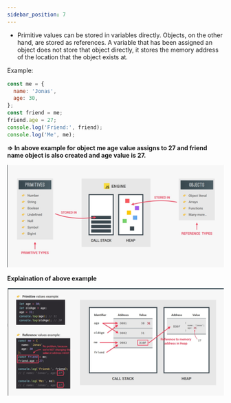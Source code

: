 ```yaml
---
sidebar_position: 7
---
```


- Primitive values can be stored in variables directly. Objects, on the other hand, are stored as references. A variable that has been assigned an object does not store that object directly, it stores the memory address of the location that the object exists at.

Example:

```javascript
const me = {
  name: 'Jonas',
  age: 30,
};
const friend = me;
friend.age = 27;
console.log('Friend:', friend);
console.log('Me', me);
```
**=> In above example for object me age value assigns to 27 and friend name object is also created and age value is 27.**

![primive](./primitve.jpg)

**Explaination of above example**

![explain](./primitive%20example%20.jpg)